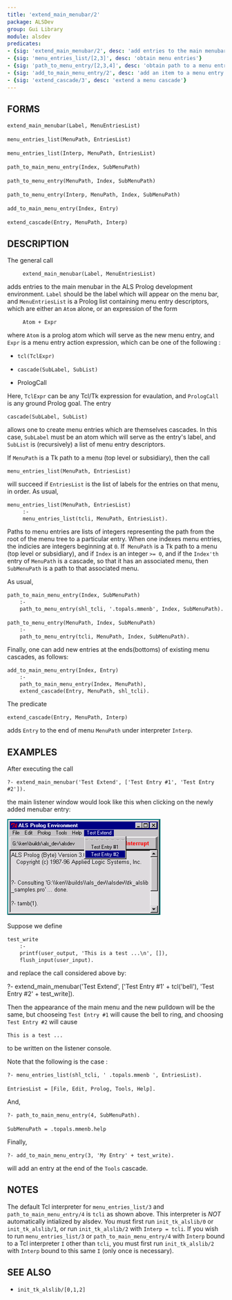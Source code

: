 ```yaml
---
title: 'extend_main_menubar/2'
package: ALSDev
group: Gui Library
module: alsdev
predicates:
- {sig: 'extend_main_menubar/2', desc: 'add entries to the main menubar'}
- {sig: 'menu_entries_list/[2,3]', desc: 'obtain menu entries'}
- {sig: 'path_to_menu_entry/[2,3,4]', desc: 'obtain path to a menu entry'}
- {sig: 'add_to_main_menu_entry/2', desc: 'add an item to a menu entry'}
- {sig: 'extend_cascade/3', desc: 'extend a menu cascade'}
---
```


## FORMS
```
extend_main_menubar(Label, MenuEntriesList)

menu_entries_list(MenuPath, EntriesList)

menu_entries_list(Interp, MenuPath, EntriesList)

path_to_main_menu_entry(Index, SubMenuPath)

path_to_menu_entry(MenuPath, Index, SubMenuPath)

path_to_menu_entry(Interp, MenuPath, Index, SubMenuPath)

add_to_main_menu_entry(Index, Entry)

extend_cascade(Entry, MenuPath, Interp)
```
## DESCRIPTION

The general call
```
     extend_main_menubar(Label, MenuEntriesList)
```
adds entries to the main menubar in the ALS Prolog development environment.  `Label` should be the label which will appear on the menu bar, and `MenuEntriesList` is a Prolog list containing menu entry descriptors, which are either an `Atom` alone, or an expression of the form
```
     Atom + Expr
```
where `Atom` is a prolog atom which will serve as the new menu entry, and `Expr` is a menu entry action expression, which can be one of the following :

- `tcl(TclExpr)`

- `cascade(SubLabel, SubList)`

- PrologCall

Here, `TclExpr` can be any Tcl/Tk expression for evaulation, and `PrologCall` is any ground Prolog goal. The entry
```
cascade(SubLabel, SubList)
```
allows one to create menu entries which are themselves cascades. In this case, `SubLabel` must be an atom which will serve as the entry's label, and `SubList` is (recursively) a list of menu entry descriptors.

If `MenuPath` is a Tk path to a menu (top level or subsidiary), then the call
```
menu_entries_list(MenuPath, EntriesList)
```
will succeed if `EntriesList` is the list of labels for the entries on that menu, in order. As usual,
```
menu_entries_list(MenuPath, EntriesList)
     :-
     menu_entries_list(tcli, MenuPath, EntriesList).
```
Paths to menu entries are lists of integers representing the path from the root of the menu tree to a particular entry. When one indexes menu entries, the indicies are integers beginning at `0`. If` MenuPath` is a Tk path to a menu (top level or subsidiary), and if `Index` is an integer `>= 0`, and if the `Index'th` entry of `MenuPath` is a cascade, so that it has an associated menu, then `SubMenuPath` is a path to that associated menu.

As usual,
```
path_to_main_menu_entry(Index, SubMenuPath)
    :-
    path_to_menu_entry(shl_tcli, '.topals.mmenb', Index, SubMenuPath).

path_to_menu_entry(MenuPath, Index, SubMenuPath)
    :-
    path_to_menu_entry(tcli, MenuPath, Index, SubMenuPath).
```

Finally, one can add new entries at the ends(bottoms) of existing menu cascades, as follows:
```
add_to_main_menu_entry(Index, Entry)
    :-
    path_to_main_menu_entry(Index, MenuPath),
    extend_cascade(Entry, MenuPath, shl_tcli).
```
The predicate
```
extend_cascade(Entry, MenuPath, Interp)
```
adds `Entry` to the end of menu `MenuPath` under interpreter `Interp`.

## EXAMPLES

After executing the call
```
?- extend_main_menubar('Test Extend', ['Test Entry #1', 'Test Entry #2']).
```
the main listener window would look like this when clicking on the newly added menubar entry:

![](images/x_menu-1.gif)

Suppose we define
```
test_write
    :-
    printf(user_output, 'This is a test ...\n', []),
    flush_input(user_input).
```
and replace the call considered above by:

?- extend_main_menubar('Test Extend', 
                ['Test Entry #1' + tcl('bell'), 
                 'Test Entry #2' + test_write]).

Then the appearance of the main menu and the new pulldown will be the same, but chooseing `Test Entry #1` will cause the bell to ring, and choosing `Test Entry #2` will cause
```
This is a test ...
```
to be written on the listener console.

Note that the following is the case :
```
?- menu_entries_list(shl_tcli, ' .topals.mmenb ', EntriesList).

EntriesList = [File, Edit, Prolog, Tools, Help].
```
And,
```
?- path_to_main_menu_entry(4, SubMenuPath).

SubMenuPath = .topals.mmenb.help
```
Finally,
```
?- add_to_main_menu_entry(3, 'My Entry' + test_write).
```
will add an entry at the end of the `Tools` cascade.

## NOTES

The default Tcl interpreter for `menu_entries_list/3` and `path_to_main_menu_entry/4` is `tcli` as shown above.  This interpreter is *_NOT_* automatically intialized by alsdev.  You must first run `init_tk_alslib/0` or `init_tk_alslib/1`, or run `init_tk_alslib/2` with `Interp = tcli`.  If you wish to run `menu_entries_list/3` or `path_to_main_menu_entry/4` with `Interp` bound to a Tcl interpreter `I` other than `tcli`, you must first run `init_tk_alslib/2` with `Interp` bound to this same `I` (only once is necessary).

## SEE ALSO

- `init_tk_alslib/[0,1,2]`
